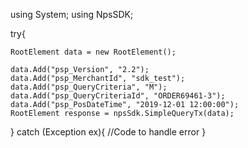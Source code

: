 using System;
using NpsSDK;

try{

    RootElement data = new RootElement();

    data.Add("psp_Version", "2.2");
    data.Add("psp_MerchantId", "sdk_test");
    data.Add("psp_QueryCriteria", "M");
    data.Add("psp_QueryCriteriaId", "ORDER69461-3");
    data.Add("psp_PosDateTime", "2019-12-01 12:00:00");
    RootElement response = npsSdk.SimpleQueryTx(data);

}
catch (Exception ex){
    //Code to handle error
}

